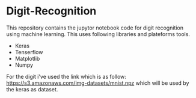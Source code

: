 # Digit-Recognition
This repository contains the jupytor notebook code for digit recognition using machine learning.
This uses following libraries and plateforms tools.
- Keras
- Tenserflow
- Matplotlib
- Numpy

For the digit i've used the link which is as follow:
https://s3.amazonaws.com/img-datasets/mnist.npz which will be used by the keras as dataset. 
